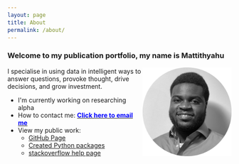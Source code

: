 ```yaml
---
layout: page
title: About
permalink: /about/
---
```

### Welcome to my publication portfolio, my name is **Mattithyahu**

<img src="/images/My photo1.png" style="float:right;width:200px;height:200px;"/>

I specialise in using data in intelligent ways to answer questions, provoke thought, drive decisions, and grow investment. 

*   I'm currently working on researching alpha 
*   How to contact me: <a href="mailto:contactmattithyahu@gmail.com"><font color='blue'><strong>Click here to email me</strong></font></a>
*   View my public work:
    *   [GitHub Page](https://github.com/MattithyahuData)
    *   [Created Python packages](https://pypi.org/user/mattithyahudata/)
    *   [stackoverflow help page](https://stackoverflow.com/users/16562519/analyticsolutions)




[jekyll-organization]: https://github.com/jekyll
